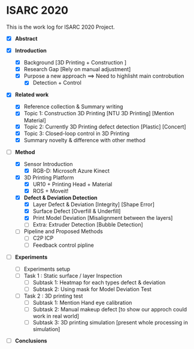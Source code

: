 # ISARC 2020

This is the work log for ISARC 2020 Project.

* [x] **Abstract** 

* [x] **Introduction**
  * [x] Background [3D Printing + Construction ]
  * [x] Research Gap [Rely on manual adjustment]
  * [x] Purpose a new approach ==> Need to highlisht main controbution 
       * [x] Detection + Control
 
* [x] **Related work**
  * [x] Reference collection & Summary writing
  * [x] Topic 1: Construction 3D Printing [NTU 3D Printing] [Mention Material]
  * [x] Topic 2: Currently 3D Printing defect detection [Plastic] [Concert]
  * [x] Topic 3: Closed-loop control in 3D Printing
  * [x] Summary novelty & difference with other method
  
* [ ] **Method** 
  * [x] Sensor Introduction
    * [x] RGB-D: Microsoft Azure Kinect 
  * [x] 3D Printing Platform 
    * [x] UR10 + Printing Head + Material
    * [x] ROS + Moveit!
  * [x] **Defect & Deviation Detection**
    * [x] Layer Defect & Deviation [Integrity] [Shape Error]
    * [x] Surface Defect [Overfill & Underfill]
    * [x] Print Model Deviation [Misalignment between the layers]
    * [ ] Extra: Extruder Detection [Bubble Detection]
  * [ ] Pipeline and Proposed Methods
    * [ ] C2P ICP
    * [ ] Feedback control pipline
  
* [ ] **Experiments**
  * [ ] Experiments setup
  * [ ] Task 1 : Static surface / layer Inspection 
    * [ ] Subtask 1: Heatmap for each types defect & deviation
    * [ ] Subtask 2: Using mask for Model Deviation Test
  * [ ] Task 2 : 3D printing test 
    * [ ] Subtask 1: Mention Hand eye calibration
    * [ ] Subtask 2: Manual makeup defect [to show our approch could work in real world]
    * [ ] Subtask 3: 3D printing simulation  [present whole processing in simulation]

* [ ] **Conclusions**

